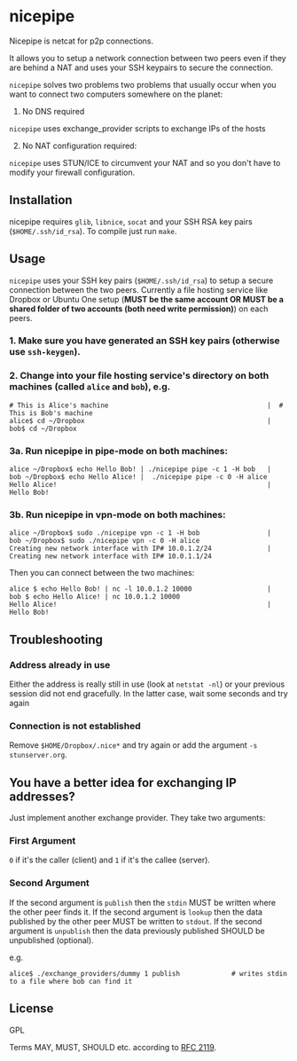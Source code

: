 nicepipe
========

Nicepipe is netcat for p2p connections.


It allows you to setup a network connection between two peers even if they are behind a NAT and uses your SSH keypairs to secure the connection.

`nicepipe` solves two problems two problems that usually occur when you want to connect two computers somewhere on the planet:


1) No DNS required

`nicepipe` uses exchange_provider scripts to exchange IPs of the hosts


2) No NAT configuration required:

`nicepipe` uses STUN/ICE to circumvent your NAT and so you don't have to modify your firewall configuration.


Installation
------------

nicepipe requires `glib`, `libnice`, `socat` and your SSH RSA key pairs (`$HOME/.ssh/id_rsa`).
To compile just run `make`.


Usage
-----

`nicepipe` uses your SSH key pairs (`$HOME/.ssh/id_rsa`) to setup a secure connection between the two peers.
Currently a file hosting service like Dropbox or Ubuntu One setup (**MUST be the same account OR MUST be a shared folder of two accounts (both need write permission)**) on each peers.

### 1. Make sure you have generated an SSH key pairs (otherwise use `ssh-keygen`).

### 2. Change into your file hosting service's directory on both machines (called `alice` and `bob`), e.g.

    # This is Alice's machine                                        |  # This is Bob's machine
    alice$ cd ~/Dropbox                                              |  bob$ cd ~/Dropbox


### 3a. Run nicepipe in pipe-mode on both machines:

    alice ~/Dropbox$ echo Hello Bob! | ./nicepipe pipe -c 1 -H bob   |  bob ~/Dropbox$ echo Hello Alice! |  ./nicepipe pipe -c 0 -H alice
    Hello Alice!                                                     |  Hello Bob!


### 3b. Run nicepipe in vpn-mode on both machines:
    
    alice ~/Dropbox$ sudo ./nicepipe vpn -c 1 -H bob                 |  bob ~/Dropbox$ sudo ./nicepipe vpn -c 0 -H alice
    Creating new network interface with IP# 10.0.1.2/24              |  Creating new network interface with IP# 10.0.1.1/24


Then you can connect between the two machines:

    alice $ echo Hello Bob! | nc -l 10.0.1.2 10000                   |  bob $ echo Hello Alice! | nc 10.0.1.2 10000
    Hello Alice!                                                     |  Hello Bob!


Troubleshooting
---------------

### Address already in use

Either the address is really still in use (look at `netstat -nl`) or your previous session did not end gracefully. In the latter case, wait some seconds and try again

### Connection is not established
Remove `$HOME/Dropbox/.nice*` and try again or add the argument `-s stunserver.org`.



You have a better idea for exchanging IP addresses?
---------------------------------------------------

Just implement another exchange provider. They take two arguments:

### First Argument
`0` if it's the caller (client) and `1` if it's the callee (server).

### Second Argument
If the second argument is `publish` then the `stdin` MUST be written where the other peer finds it.
If the second argument is `lookup` then the data published by the other peer MUST be written to `stdout`.
If the second argument is `unpublish` then the data previously published SHOULD be unpublished (optional).

e.g.

    alice$ ./exchange_providers/dummy 1 publish             # writes stdin to a file where bob can find it


License
-------
GPL

Terms MAY, MUST, SHOULD etc. according to [RFC 2119](https://www.ietf.org/rfc/rfc2119.txt).
